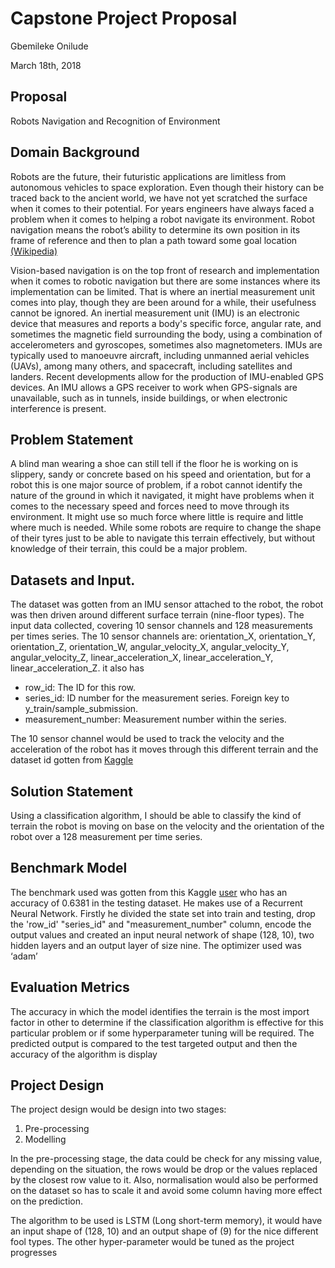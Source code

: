 # Capstone Project Proposal

Gbemileke Onilude

March 18th, 2018

## Proposal

Robots Navigation and Recognition of Environment

## Domain Background

Robots are the future, their futuristic applications are limitless from autonomous vehicles to space exploration. Even though their history can be traced back to the ancient world, we have not yet scratched the surface when it comes to their potential. For years engineers have always faced a problem when it comes to helping a robot navigate its environment. Robot navigation means the robot’s ability to determine its own position in its frame of reference and then to plan a path toward some goal location [(Wikipedia)](https://en.wikipedia.org/wiki/Robot_navigation)

Vision-based navigation is on the top front of research and implementation when it comes to robotic navigation but there are some instances where its implementation can be limited. That is where an inertial measurement unit comes into play, though they are been around for a while, their usefulness cannot be ignored. An inertial measurement unit (IMU) is an electronic device that measures and reports a body's specific force, angular rate, and sometimes the magnetic field surrounding the body, using a combination of accelerometers and gyroscopes, sometimes also magnetometers. IMUs are typically used to manoeuvre aircraft, including unmanned aerial vehicles (UAVs), among many others, and spacecraft, including satellites and landers. Recent developments allow for the production of IMU-enabled GPS devices. An IMU allows a GPS receiver to work when GPS-signals are unavailable, such as in tunnels, inside buildings, or when electronic interference is present.

## Problem Statement

A blind man wearing a shoe can still tell if the floor he is working on is slippery, sandy or concrete based on his speed and orientation, but for a robot this is one major source of problem, if a robot cannot identify the nature of the ground in which it navigated, it might have problems when it comes to the necessary speed and forces need to move through its environment. It might use so much force where little is require and little where much is needed. While some robots are require to change the shape of their tyres just to be able to navigate this terrain effectively, but without knowledge of their terrain, this could be a major problem.

## Datasets and Input.

The dataset was gotten from an IMU sensor attached to the robot, the robot was then driven around different surface terrain (nine-floor types). The input data collected, covering 10 sensor channels and 128 measurements per times series. The 10 sensor channels are: orientation_X, orientation_Y, orientation_Z, orientation_W, angular_velocity_X, angular_velocity_Y, angular_velocity_Z, linear_acceleration_X, linear_acceleration_Y, linear_acceleration_Z. it also has

-	row_id: The ID for this row.
-	series_id: ID number for the measurement series. Foreign key to y_train/sample_submission.
-	measurement_number: Measurement number within the series.

The 10 sensor channel would be used to track the velocity and the acceleration of the robot has it moves through this different terrain and the dataset id gotten from [Kaggle](https://www.kaggle.com/c/career-con-2019/data)

## Solution Statement

Using a classification algorithm, I should be able to classify the kind of terrain the robot is moving on base on the velocity and the orientation of the robot over a 128 measurement per time series.

## Benchmark Model

The benchmark used was gotten from this Kaggle [user](https://www.kaggle.com/theoviel/deep-learning-starter) who has an accuracy of 0.6381 in the testing dataset. He makes use of a Recurrent Neural Network. Firstly he divided the state set into train and testing, drop the 'row_id' "series_id" and "measurement_number" column, encode the output values and created an input neural network of shape (128, 10), two hidden layers and an output layer of size nine. The optimizer used was ‘adam’

## Evaluation Metrics

The accuracy in which the model identifies the terrain is the most import factor in other to determine if the classification algorithm is effective for this particular problem or if some hyperparameter tuning will be required. The predicted output is compared to the test targeted output and then the accuracy of the algorithm is display

## Project Design

The project design would be design into two stages:

1.	Pre-processing
2.	Modelling

In the pre-processing stage, the data could be check for any missing value, depending on the situation, the rows would be drop or the values replaced by the closest row value to it. Also, normalisation would also be performed on the dataset so has to scale it and avoid some column having more effect on the prediction.

The algorithm to be used is LSTM (Long short-term memory), it would have an input shape of (128, 10) and an output shape of (9) for the nice different fool types. The other hyper-parameter would be tuned as the project progresses
